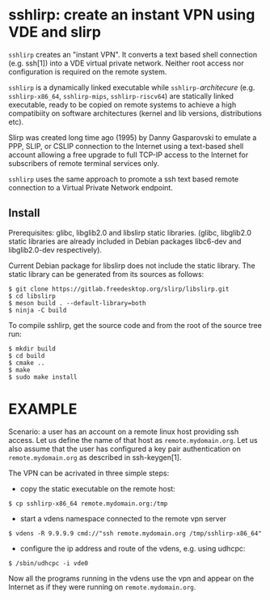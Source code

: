 # sshlirp: create an instant VPN using VDE and slirp

`sshlirp` creates an "instant VPN". It converts a text based shell
connection (e.g. ssh[1]) into a VDE virtual private network.
Neither root access nor configuration is required on the remote system.

`sshlirp` is a dynamically linked executable while `sshlirp-`*architecure*
(e.g. `sshlirp-x86_64`, `sshlirp-mips`, `sshlirp-riscv64`) are statically linked
executable, ready to be copied on remote systems to achieve a high compatibiity
on software architectures (kernel and lib versions, distributions etc).

Slirp was created long time ago (1995) by Danny Gasparovski
to emulate a PPP, SLIP, or CSLIP connection to the Internet
using a text-based shell account allowing a free upgrade to full TCP-IP
access to the Internet for subscribers of remote terminal services only.

`sshlirp` uses the same approach to promote a ssh text based remote connection to a
Virtual Private Network endpoint.

## Install

Prerequisites: glibc, libglib2.0 and libslirp static libraries.
(glibc, libglib2.0 static libraries are already included in Debian packages
 libc6-dev and libglib2.0-dev respectively).

Current Debian package for libslirp does not include the static library.
The static library can be generated from its sources as follows:

```
$ git clone https://gitlab.freedesktop.org/slirp/libslirp.git
$ cd libslirp
$ meson build . --default-library=both
$ ninja -C build
```

To compile sshlirp, get the source code and from the root of the source tree run:
```
$ mkdir build
$ cd build
$ cmake ..
$ make
$ sudo make install
```

# EXAMPLE

Scenario: a user has an account on a remote linux host providing ssh access.
Let us define the name of that host as `remote.mydomain.org`.
Let us also assume that the user has configured a key pair authentication on
`remote.mydomain.org` as described in ssh-keygen[1].

The VPN can be acrivated in three simple steps:

* copy the static executable on the remote host:
```
$ cp sshlirp-x86_64 remote.mydomain.org:/tmp
```

* start a vdens namespace connected to the remote vpn server
```
$ vdens -R 9.9.9.9 cmd://"ssh remote.mydomain.org /tmp/sshlirp-x86_64"
```

* configure the ip address and route of the vdens, e.g. using udhcpc:
```
$ /sbin/udhcpc -i vde0
```

Now all the programs running in the vdens use the vpn and appear on the Internet
as if they were running on `remote.mydomain.org`.
